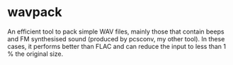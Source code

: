 # wavpack
An efficient tool to pack simple WAV files, mainly those that contain beeps and FM synthesised sound (produced by pcsconv, my other tool). In these cases, it performs better than FLAC and can reduce the input to less than 1 % the original size.
